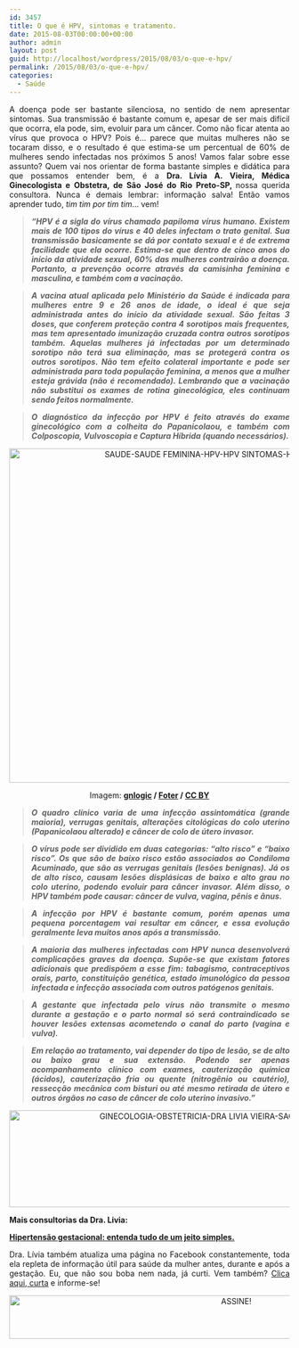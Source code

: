 ```yaml
---
id: 3457
title: O que é HPV, sintomas e tratamento.
date: 2015-08-03T00:00:00+00:00
author: admin
layout: post
guid: http://localhost/wordpress/2015/08/03/o-que-e-hpv/
permalink: /2015/08/03/o-que-e-hpv/
categories:
  - Saúde
---
```

<p align="justify">
  A doença pode ser bastante silenciosa, no sentido de nem apresentar sintomas. Sua transmissão é bastante comum e, apesar de ser mais difícil que ocorra, ela pode, sim, evoluir para um câncer. Como não ficar atenta ao vírus que provoca o HPV? Pois é… parece que muitas mulheres não se tocaram disso, e o resultado é que estima-se um percentual de 60% de mulheres sendo infectadas nos próximos 5 anos! Vamos falar sobre esse assunto? Quem vai nos orientar de forma bastante simples e didática para que possamos entender bem, é a <strong>Dra. Lívia A. Vieira, Médica Ginecologista e Obstetra, de São José do Rio Preto-SP, </strong>nossa querida consultora. Nunca é demais lembrar: informação salva! Então vamos aprender tudo, <em>tim tim por tim tim</em>… vem!
</p>

> <p align="justify">
>   <strong><em>“HPV é a sigla do vírus chamado papiloma vírus humano. Existem mais de 100 tipos do vírus e 40 deles infectam o trato genital. Sua transmissão basicamente se dá por contato sexual e é de extrema facilidade que ela ocorre. Estima-se que dentro de cinco anos do início da atividade sexual, 60% das mulheres contrairão a doença. Portanto, a prevenção ocorre através da camisinha feminina e masculina, e também com a vacinação.</em></strong>
> </p>

> <p align="justify">
>   <strong><em>A vacina atual aplicada pelo Ministério da Saúde é indicada para mulheres entre 9 e 26 anos de idade, o ideal é que seja administrada antes do início da atividade sexual. São feitas 3 doses, que conferem proteção contra 4 sorotipos mais frequentes, mas tem apresentado imunização cruzada contra outros sorotipos também. Aquelas mulheres já infectadas por um determinado sorotipo não terá sua eliminação, mas se protegerá contra os outros sorotipos. Não tem efeito colateral importante e pode ser administrada para toda população feminina, a menos que a mulher esteja grávida (não é recomendado). Lembrando que a vacinação não substitui os exames de rotina ginecológica, eles continuam sendo feitos normalmente.</em></strong>
> </p>

> <p align="justify">
>   <strong><em>O diagnóstico da infecção por HPV é feito através do exame ginecológico com a colheita do Papanicolaou, e também com Colposcopia, Vulvoscopia e Captura Híbrida (quando necessários).</em></strong>
> </p>

<p align="center">
  <a href="http://www.trololodemulher.com.br/blog/wp-content/uploads/2015/07/SAUDE-SAUDE-FEMININA-HPV-HPV-SINTOMAS-HPV-TRATAMENTO2.jpg"><img class="alignnone size-full wp-image-11235" src="http://www.trololodemulher.com.br/blog/wp-content/uploads/2015/07/SAUDE-SAUDE-FEMININA-HPV-HPV-SINTOMAS-HPV-TRATAMENTO2.jpg" alt="SAUDE-SAUDE FEMININA-HPV-HPV SINTOMAS-HPV TRATAMENTO[2]" width="800" height="600" /></a>
</p>

<p align="center">
  Imagem: <b><a href="https://www.flickr.com/photos/gnlogic/2599288651/" target="_blank">gnlogic</a> / <a href="http://foter.com/" target="_blank">Foter</a> / <a href="http://creativecommons.org/licenses/by/2.0/" target="_blank">CC BY</a></b>
</p>

> <p align="justify">
>   <strong><em>O quadro clínico varia de uma infecção assintomática (grande maioria), verrugas genitais, alterações citológicas do colo uterino (Papanicolaou alterado) e câncer de colo de útero invasor.</em></strong>
> </p>

> <p align="justify">
>   <strong><em>O vírus pode ser dividido em duas categorias: “alto risco” e “baixo risco”. Os que são de baixo risco estão associados ao Condiloma Acuminado, que são as verrugas genitais (lesões benignas). Já os de alto risco, causam lesões displásicas de baixo e alto grau no colo uterino, podendo evoluir para câncer invasor. Além disso, o HPV também pode causar: câncer de vulva, vagina, pênis e ânus.</em></strong>
> </p>

> <p align="justify">
>   <strong><em>A infecção por HPV é bastante comum, porém apenas uma pequena porcentagem vai resultar em câncer, e essa evolução geralmente leva muitos anos após a transmissão.</em></strong>
> </p>

> <p align="justify">
>   <strong><em>A maioria das mulheres infectadas com HPV nunca desenvolverá complicações graves da doença. Supõe-se que existam fatores adicionais que predispõem a esse fim: tabagismo, contraceptivos orais, parto, constituição genética, estado imunológico da pessoa infectada e infecção associada com outros patógenos genitais.</em></strong>
> </p>

> <p align="justify">
>   <strong><em>A gestante que infectada pelo vírus não transmite o mesmo durante a gestação e o parto normal só será contraindicado se houver lesões extensas acometendo o canal do parto (vagina e vulva).</em></strong>
> </p>

> <p align="justify">
>   <strong><em>Em relação ao tratamento, vai depender do tipo de lesão, se de alto ou baixo grau e sua extensão. Podendo ser apenas acompanhamento clínico com exames, cauterização química (ácidos), cauterização fria ou quente (nitrogênio ou cautério), ressecção mecânica com bisturi ou até mesmo retirada de útero e outros órgãos no caso de câncer de colo uterino invasivo.”</em></strong>
> </p>

<p align="center">
  <a href="http://www.trololodemulher.com.br/blog/wp-content/uploads/2015/07/GINECOLOGIA-OBSTETRICIA-DRA-LIVIA-VIEIRA-SAO-JOSE-RIO-PRETO-SP.jpg"><img class="alignnone size-full wp-image-11096" src="http://www.trololodemulher.com.br/blog/wp-content/uploads/2015/07/GINECOLOGIA-OBSTETRICIA-DRA-LIVIA-VIEIRA-SAO-JOSE-RIO-PRETO-SP.jpg" alt="GINECOLOGIA-OBSTETRICIA-DRA LIVIA VIEIRA-SAO JOSE RIO PRETO-SP" width="800" height="174" /></a>
</p>

<p align="justify">
  <strong>Mais consultorias da Dra. Livia:</strong>
</p>

<p align="justify">
  <a href="http://www.trololodemulher.com.br/2015/07/10/hipertensao-gestacional/" target="_blank"><strong>Hipertensão gestacional: entenda tudo de um jeito simples.</strong></a>
</p>

<p align="justify">
  Dra. Lívia também atualiza uma página no Facebook constantemente, toda ela repleta de informação útil para saúde da mulher antes, durante e após a gestação. Eu, que não sou boba nem nada, já curti. Vem também? <a href="https://www.facebook.com/draliviaavieira/timeline" target="_blank">Clica aqui, curta</a> e informe-se!
</p>

<p align="center">
  <a href="http://feedburner.google.com/fb/a/mailverify?uri=blogBichaFemea&loc=en_US" target="_blank"><img class="alignnone size-full wp-image-10439" src="http://www.trololodemulher.com.br/blog/wp-content/uploads/2014/09/ASSINE.png" alt="ASSINE!" width="800" height="78" /></a>
</p>

<p align="justify">